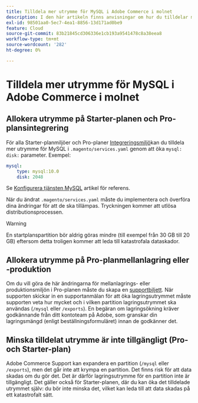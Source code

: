 ```yaml
---
title: Tilldela mer utrymme för MySQL i Adobe Commerce i molnet
description: I den här artikeln finns anvisningar om hur du tilldelar mer utrymme till MySQL i Adobe Commerce i molninfrastrukturen.
exl-id: 98501aa0-5ec7-4ea1-8856-13d171ad0be9
feature: Cloud
source-git-commit: 83b21845cd306336e1cb193a9541478c8a38eea8
workflow-type: tm+mt
source-wordcount: '282'
ht-degree: 0%

---
```


# Tilldela mer utrymme för MySQL i Adobe Commerce i molnet


## Allokera utrymme på Starter-planen och Pro-plansintegrering

För alla Starter-planmiljöer och Pro-planer [Integreringsmiljö](/help/announcements/adobe-commerce-announcements/integration-environment-enhancement-request-pro-and-starter.md)kan du tilldela mer utrymme för MySQL i `.magento/services.yaml` genom att öka `mysql: disk:` parameter. Exempel:

```yaml
mysql:
    type: mysql:10.0
    disk: 2048
```

Se [Konfigurera tjänsten MySQL](https://devdocs.magento.com/guides/v2.3/cloud/project/project-conf-files_services-mysql.html) artikel för referens.

När du ändrat `.magento/services.yaml` måste du implementera och överföra dina ändringar för att de ska tillämpas. Tryckningen kommer att utlösa distributionsprocessen.

>[!WARNING]
>
>En startplanspartition bör aldrig göras mindre (till exempel från 30 GB till 20 GB) eftersom detta troligen kommer att leda till katastrofala dataskador.

## Allokera utrymme på Pro-planmellanlagring eller -produktion

Om du vill göra de här ändringarna för mellanlagrings- eller produktionsmiljön i Pro-planen måste du skapa en [supportbiljett](/help/help-center-guide/help-center/magento-help-center-user-guide.md#merchant-not-displayed). När supporten skickar in en supportanmälan för att öka lagringsutrymmet måste supporten veta hur mycket och i vilken partition lagringsutrymmet ska användas (`/mysql` eller `/exports`). En begäran om lagringsökning kräver godkännande från ditt kontoteam på Adobe, som granskar din lagringsmängd (enligt beställningsformuläret) innan de godkänner det.

## Minska tilldelat utrymme är inte tillgängligt (Pro- och Starter-plan)

Adobe Commerce Support kan expandera en partition (`/mysql` eller `/exports`), men det går inte att krympa en partition. Det finns risk för att data skadas om du gör det. Det är därför lagringsutrymme för en partition inte är tillgängligt.
Det gäller också för Starter-planen, där du kan öka det tilldelade utrymmet själv: du bör inte minska det, vilket kan leda till att data skadas på ett katastrofalt sätt.
